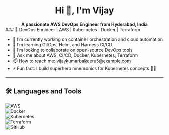 <div align="center">

<h1>Hi 👋, I'm Vijay</h1>  
<b>A passionate AWS DevOps Engineer from Hyderabad, India</b>
</div>
### 🚀 DevOps Engineer | AWS | Kubernetes | Docker | Terraform

- 🔭 I’m currently working on container orchestration and cloud automation  
- 🌱 I’m learning GitOps, Helm, and Harness CI/CD  
- 👯 I’m looking to collaborate on open-source DevOps tools  
- 💬 Ask me about AWS, CI/CD, Docker, Kubernetes, Terraform  
- 📫 How to reach me: vijaykumarbakeeru5@example.com  
- ⚡ Fun fact: I build superhero mnemonics for Kubernetes concepts 🦸‍♂️  

---

## 🛠️ Languages and Tools  
![AWS](https://img.shields.io/badge/AWS-232F3E?style=for-the-badge&logo=amazonaws&logoColor=white)  
![Docker](https://img.shields.io/badge/Docker-2496ED?style=for-the-badge&logo=docker&logoColor=white)  
![Kubernetes](https://img.shields.io/badge/Kubernetes-326CE5?style=for-the-badge&logo=kubernetes&logoColor=white)  
![Terraform](https://img.shields.io/badge/Terraform-7B42BC?style=for-the-badge&logo=terraform&logoColor=white)  
![GitHub](https://img.shields.io/badge/GitHub-181717?style=for-the-badge&logo=github&logoColor=white)


